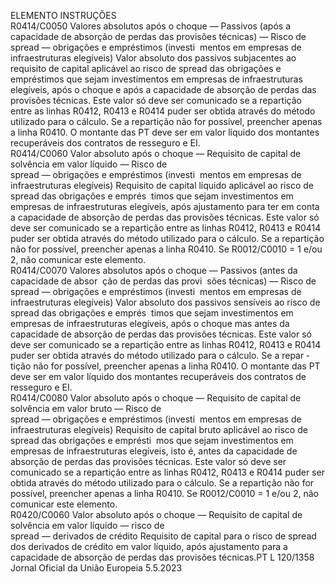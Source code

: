  
ELEMENTO  INSTRUÇÕES  
R0414/C0050  Valores absolutos após o 
choque — Passivos (após 
a capacidade de absorção 
de perdas das provisões 
técnicas) — Risco de  
spread  — obrigações e 
empréstimos (investi ­
mentos em empresas de 
infraestruturas elegíveis)  Valor absoluto dos passivos subjacentes ao requisito de capital aplicável ao risco 
de  spread  das obrigações e empréstimos que sejam investimentos em empresas de 
infraestruturas elegíveis, após o choque e após a capacidade de absorção de perdas 
das provisões técnicas. Este valor só deve ser comunicado se a repartição entre as 
linhas R0412, R0413 e R0414 puder ser obtida através do método utilizado para 
o cálculo. Se a repartição não for possível, preencher apenas a linha R0410. 
O montante das PT deve ser em valor líquido dos montantes recuperáveis dos 
contratos de resseguro e EI.  
R0414/C0060  Valor absoluto após o 
choque — Requisito de 
capital de solvência em 
valor líquido — Risco de  
spread  — obrigações e 
empréstimos (investi ­
mentos em empresas de 
infraestruturas elegíveis)  Requisito de capital líquido aplicável ao risco de  spread  das obrigações e emprés ­
timos que sejam investimentos em empresas de infraestruturas elegíveis, após 
ajustamento para ter em conta a capacidade de absorção de perdas das provisões 
técnicas. Este valor só deve ser comunicado se a repartição entre as linhas R0412, 
R0413 e R0414 puder ser obtida através do método utilizado para o cálculo. Se a 
repartição não for possível, preencher apenas a linha R0410. 
Se R0012/C0010 = 1 e/ou 2, não comunicar este elemento.  
R0414/C0070  Valores absolutos após o 
choque — Passivos (antes 
da capacidade de absor ­
ção de perdas das provi ­
sões técnicas) — Risco de  
spread  — obrigações e 
empréstimos (investi ­
mentos em empresas de 
infraestruturas elegíveis)  Valor absoluto dos passivos sensíveis ao risco de  spread  das obrigações e emprés ­
timos que sejam investimentos em empresas de infraestruturas elegíveis, após o 
choque mas antes da capacidade de absorção de perdas das provisões técnicas. 
Este valor só deve ser comunicado se a repartição entre as linhas R0412, R0413 e 
R0414 puder ser obtida através do método utilizado para o cálculo. Se a repar ­
tição não for possível, preencher apenas a linha R0410. 
O montante das PT deve ser em valor líquido dos montantes recuperáveis dos 
contratos de resseguro e EI.  
R0414/C0080  Valor absoluto após o 
choque — Requisito de 
capital de solvência em 
valor bruto — Risco de  
spread  — obrigações e 
empréstimos (investi ­
mentos em empresas de 
infraestruturas elegíveis)  Requisito de capital bruto aplicável ao risco de  spread  das obrigações e emprésti ­
mos que sejam investimentos em empresas de infraestruturas elegíveis, isto é, 
antes da capacidade de absorção de perdas das provisões técnicas. Este valor só 
deve ser comunicado se a repartição entre as linhas R0412, R0413 e R0414 
puder ser obtida através do método utilizado para o cálculo. Se a repartição 
não for possível, preencher apenas a linha R0410. 
Se R0012/C0010 = 1 e/ou 2, não comunicar este elemento.  
R0420/C0060  Valor absoluto após o 
choque — Requisito de 
capital de solvência em 
valor líquido — risco de  
spread  — derivados de 
crédito  Requisito de capital para o risco de  spread  dos derivados de crédito em valor 
líquido, após ajustamento para a capacidade de absorção de perdas das provisões 
técnicas.PT  L 120/1358 Jornal Oficial da União Europeia 5.5.2023